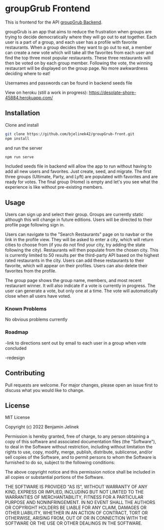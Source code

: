 # groupGrub Frontend

This is frontend for the API [groupGrub Backend](https://github.com/bjelinek42/groupGrub-back).

groupGrub is an app that aims to reduce the frustration when groups are trying to decide democratically where they will go out to eat together. Each user is a part of a group, and each user has a profile with favorite restaurants. When a group decides they want to go out to eat, a member can create a new vote which will take all the favorites from each user and find the top three most popular restaurants. These three restaurants will then be voted on by each group member. Following the vote, the winning restaurant will be displayed on the group page. No more awkwardness deciding where to eat!

Usernames and passwords can be found in backend seeds file

View on heroku (still a work in progress): https://desolate-shore-45884.herokuapp.com/

## Installation

Clone and install

```bash
git clone https://github.com/bjelinek42/groupGrub-front.git
npm install
```
and run the server

```bash
npm run serve
```

Included seeds file in backend will allow the app to run without having to add all new users and favorites. Just create, seed, and migrate. The first three groups (Ultimate, Party, and Lyft) are populated with favorites and are ready for votes. The final group (Home) is empty and let's you see what the experience is like without pre-existing members. 

## Usage

Users can sign up and select their group. Groups are currently static although this will change in future editions. Users will be directed to their profile page following sign in.

Users can navigate to the "Search Restaurants" page on to navbar or the link in the profile view. They will be asked to enter a city, which will return cities to choose from (if you do not find your city, try adding the state following the city). Restaurants will then populate from the chosen city. This is currently limited to 50 results per the third-party API based on the highest rated restaurants in the city.  Users can add these restaurants to their favorite, which will appear on their profiles. Users can also delete their favorites from the profile.  

The group page shows the group name, members, and most recent restaurant winner. It will also indicate if a vote is currently in progress. The user can generate a vote, but only one at a time. The vote will automatically close when all users have voted.

### Known Problems

No obvious problems currently

### Roadmap
-link to directions sent out by email to each user in a group when vote concluded

-redesign

## Contributing
Pull requests are welcome. For major changes, please open an issue first to discuss what you would like to change.

## License
MIT License

Copyright (c) 2022 Benjamin Jelinek

Permission is hereby granted, free of charge, to any person obtaining a copy
of this software and associated documentation files (the "Software"), to deal
in the Software without restriction, including without limitation the rights
to use, copy, modify, merge, publish, distribute, sublicense, and/or sell
copies of the Software, and to permit persons to whom the Software is
furnished to do so, subject to the following conditions:

The above copyright notice and this permission notice shall be included in all
copies or substantial portions of the Software.

THE SOFTWARE IS PROVIDED "AS IS", WITHOUT WARRANTY OF ANY KIND, EXPRESS OR
IMPLIED, INCLUDING BUT NOT LIMITED TO THE WARRANTIES OF MERCHANTABILITY,
FITNESS FOR A PARTICULAR PURPOSE AND NONINFRINGEMENT. IN NO EVENT SHALL THE
AUTHORS OR COPYRIGHT HOLDERS BE LIABLE FOR ANY CLAIM, DAMAGES OR OTHER
LIABILITY, WHETHER IN AN ACTION OF CONTRACT, TORT OR OTHERWISE, ARISING FROM,
OUT OF OR IN CONNECTION WITH THE SOFTWARE OR THE USE OR OTHER DEALINGS IN THE
SOFTWARE.